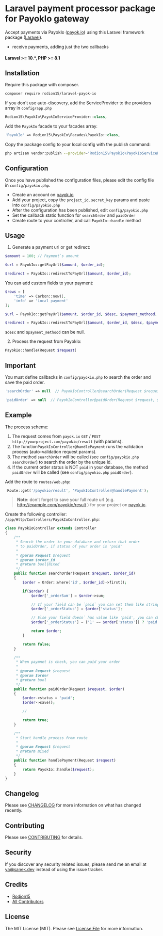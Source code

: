 # Laravel payment processor package for PayokIo gateway

Accept payments via PayokIo ([payok.io](https://payok.io/)) using this Laravel framework package ([Laravel](https://laravel.com)).

- receive payments, adding just the two callbacks

#### Laravel >= 10.*, PHP >= 8.1

## Installation

Require this package with composer.

``` bash
composer require rodion15/laravel-payok-io
```

If you don't use auto-discovery, add the ServiceProvider to the providers array in `config/app.php`

```php
Rodion15\PayokIo\PayokIoServiceProvider::class,
```

Add the `PayokIo` facade to your facades array:

```php
'PayokIo' => Rodion15\PayokIo\Facades\PayokIo::class,
```

Copy the package config to your local config with the publish command:
``` bash
php artisan vendor:publish --provider="Rodion15\PayokIo\PayokIoServiceProvider"
```

## Configuration

Once you have published the configuration files, please edit the config file in `config/payokio.php`.

- Create an account on [payok.io](payok.io)
- Add your project, copy the `project_id`, `secret_key` params and paste into `config/payokio.php`
- After the configuration has been published, edit `config/payokio.php`
- Set the callback static function for `searchOrder` and `paidOrder`
- Create route to your controller, and call `PayokIo::handle` method
 
## Usage

1) Generate a payment url or get redirect:

```php
$amount = 100; // Payment`s amount

$url = PayokIo::getPayUrl($amount, $order_id);

$redirect = PayokIo::redirectToPayUrl($amount, $order_id);
```

You can add custom fields to your payment:

```php
$rows = [
    'time' => Carbon::now(),
    'info' => 'Local payment'
];

$url = PayokIo::getPayUrl($amount, $order_id, $desc, $payment_methood, $rows);

$redirect = PayokIo::redirectToPayUrl($amount, $order_id, $desc, $payment_methood, $rows);
```

`$desc` and `$payment_methood` can be null.

2) Process the request from PayokIo:
``` php
PayokIo::handle(Request $request)
```

## Important

You must define callbacks in `config/payokio.php` to search the order and save the paid order.


``` php
'searchOrder' => null  // PayokIoController@searchOrder(Request $request)
```

``` php
'paidOrder' => null  // PayokIoController@paidOrder(Request $request, $order)
```

## Example

The process scheme:

1. The request comes from `payok.io` `GET` / `POST` `http://yourproject.com/payokio/result` (with params).
2. The function`PayokIoController@handlePayment` runs the validation process (auto-validation request params).
3. The method `searchOrder` will be called (see `config/payokio.php` `searchOrder`) to search the order by the unique id.
4. If the current order status is NOT `paid` in your database, the method `paidOrder` will be called (see `config/payokio.php` `paidOrder`).

Add the route to `routes/web.php`:
``` php
 Route::get('/payokio/result', 'PayokIoController@handlePayment');
```

> **Note:**
don't forget to save your full route url (e.g. http://example.com/payokio/result ) for your project on [payok.io](payok.io).

Create the following controller: `/app/Http/Controllers/PayokIoController.php`:

``` php
class PayokIoController extends Controller
{
    /**
     * Search the order in your database and return that order
     * to paidOrder, if status of your order is 'paid'
     *
     * @param Request $request
     * @param $order_id
     * @return bool|mixed
     */
    public function searchOrder(Request $request, $order_id)
    {
        $order = Order::where('id', $order_id)->first();

        if($order) {
            $order['_orderSum'] = $order->sum;

            // If your field can be `paid` you can set them like string
            $order['_orderStatus'] = $order['status'];

            // Else your field doesn` has value like 'paid', you can change this value
            $order['_orderStatus'] = ('1' == $order['status']) ? 'paid' : false;

            return $order;
        }

        return false;
    }

    /**
     * When paymnet is check, you can paid your order
     *
     * @param Request $request
     * @param $order
     * @return bool
     */
    public function paidOrder(Request $request, $order)
    {
        $order->status = 'paid';
        $order->save();

        //

        return true;
    }

    /**
     * Start handle process from route
     *
     * @param Request $request
     * @return mixed
     */
    public function handlePayment(Request $request)
    {
        return PayokIo::handle($request);
    }
}
```


## Changelog

Please see [CHANGELOG](CHANGELOG.md) for more information on what has changed recently.

## Contributing

Please see [CONTRIBUTING](CONTRIBUTING.md) for details.

## Security

If you discover any security related issues, please send me an email at ya@sanek.dev instead of using the issue tracker.

## Credits

- [Rodion15](https://github.com/Rodion15)
- [All Contributors](../../contributors)

## License

The MIT License (MIT). Please see [License File](LICENSE.md) for more information.
